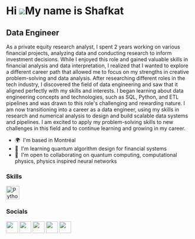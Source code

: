 Hi ![](https://user-images.githubusercontent.com/18350557/176309783-0785949b-9127-417c-8b55-ab5a4333674e.gif)My name is Shafkat
===============================================================================================================================

Data Engineer
-------------

As a private equity research analyst, I spent 2 years working on various financial projects, analyzing data and conducting research to inform investment decisions. While I enjoyed this role and gained valuable skills in financial analysis and data interpretation, I realized that I wanted to explore a different career path that allowed me to focus on my strengths in creative problem-solving and data analysis. After researching different roles in the tech industry, I discovered the field of data engineering and saw that it aligned perfectly with my skills and interests. I began learning about data engineering concepts and technologies, such as SQL, Python, and ETL pipelines and was drawn to this role's challenging and rewarding nature. I am now transitioning into a career as a data engineer, using my skills in research and numerical analysis to design and build scalable data systems and pipelines. I am excited to apply my problem-solving skills to new challenges in this field and to continue learning and growing in my career.

* 🌍  I'm based in Montréal
* 🧠  I'm learning quantum algorithm design for financial systems
* 🤝  I'm open to collaborating on quantum computing, computational physics, physics inspired neural networks

### Skills


<p align="left">
<a href="https://www.python.org/" target="_blank" rel="noreferrer"><img src="https://raw.githubusercontent.com/danielcranney/readme-generator/main/public/icons/skills/python-colored.svg" width="36" height="36" alt="Python" /></a>
</p>


### Socials

<p align="left"> <a href="https://www.github.com/Sakeeb91" target="_blank" rel="noreferrer"><img src="https://raw.githubusercontent.com/danielcranney/readme-generator/main/public/icons/socials/github.svg" width="32" height="32" /></a> <a href="https://hashnode.com/@Sakeeb.hashnode.dev" target="_blank" rel="noreferrer"><img src="https://raw.githubusercontent.com/danielcranney/readme-generator/main/public/icons/socials/hashnode.svg" width="32" height="32" /></a> <a href="https://www.linkedin.com/in/shafkat-rahman/" target="_blank" rel="noreferrer"><img src="https://raw.githubusercontent.com/danielcranney/readme-generator/main/public/icons/socials/linkedin.svg" width="32" height="32" /></a> <a href="http://www.medium.com/@sakeebrahman" target="_blank" rel="noreferrer"><img src="https://raw.githubusercontent.com/danielcranney/readme-generator/main/public/icons/socials/medium.svg" width="32" height="32" /></a> <a href="https://www.twitter.com/Sakeeb91" target="_blank" rel="noreferrer"><img src="https://raw.githubusercontent.com/danielcranney/readme-generator/main/public/icons/socials/twitter.svg" width="32" height="32" /></a></p>
